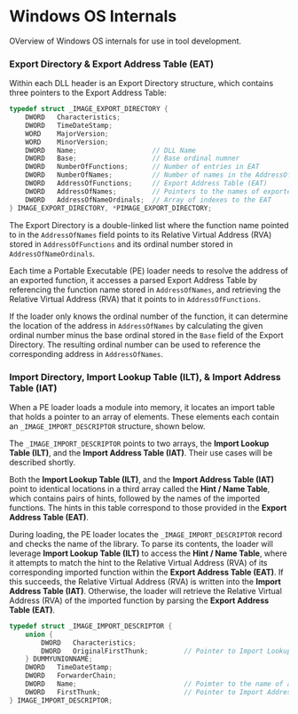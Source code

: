 # Windows OS Internals 
OVerview of Windows OS internals for use in tool development.

### Export Directory & Export Address Table (EAT)
Within each DLL header is an Export Directory structure, which contains three pointers to the Export Address Table:

```c++
typedef struct _IMAGE_EXPORT_DIRECTORY {
    DWORD   Characteristics;
    DWORD   TimeDateStamp;
    WORD    MajorVersion;
    WORD    MinorVersion;
    DWORD   Name;                   // DLL Name
    DWORD   Base;                   // Base ordinal numner
    DWORD   NumberOfFunctions;      // Number of entries in EAT
    DWORD   NumberOfNames;          // Number of names in the AddressOfNames and AddressOfNameOrdinals arrays
    DWORD   AddressOfFunctions;     // Export Address Table (EAT)
    DWORD   AddressOfNames;         // Pointers to the names of exported functions
    DWORD   AddressOfNameOrdinals;  // Array of indexes to the EAT
} IMAGE_EXPORT_DIRECTORY, *PIMAGE_EXPORT_DIRECTORY;
```

The Export Directory is a double-linked list where the function name pointed to in the `AddressOfNames` field points to its Relative Virtual Address (RVA) stored in `AddressOfFunctions` and its ordinal number stored in `AddressOfNameOrdinals`.

Each time a Portable Executable (PE) loader needs to resolve the address of an exported function, it accesses a parsed Export Address Table by referencing the function name stored in `AddressOfNames`, and retrieving the Relative Virtual Address (RVA) that it points to in `AddressOfFunctions`.

If the loader only knows the ordinal number of the function, it can determine the location of the address in `AddressOfNames` by calculating the given ordinal number minus the base ordinal stored in the `Base` field of the Export Directory. The resulting ordinal number can be used to reference the corresponding address in `AddressOfNames`.

### Import Directory, Import Lookup Table (ILT), & Import Address Table (IAT)
When a PE loader loads a module into memory, it locates an import table that holds a pointer to an array of elements. These elements each contain an `_IMAGE_IMPORT_DESCRIPTOR` structure, shown below.

The `_IMAGE_IMPORT_DESCRIPTOR` points to two arrays, the **Import Lookup Table (ILT)**, and the **Import Address Table (IAT)**. Their use cases will be described shortly.

Both the **Import Lookup Table (ILT)**, and the **Import Address Table (IAT)** point to identical locations in a third array called the **Hint / Name Table**, which contains pairs of hints, followed by the names of the imported functions. The hints in this table correspond to those provided in the **Export Address Table (EAT)**.

During loading, the PE loader locates the `_IMAGE_IMPORT_DESCRIPTOR` record and checks the name of the library. To parse its contents, the loader will leverage **Import Lookup Table (ILT)** to access the **Hint / Name Table**, where it attempts to match the hint to the Relative Virtual Address (RVA) of its corresponding imported function within the **Export Address Table (EAT)**. If this succeeds, the Relative Virtual Address (RVA) is written into the **Import Address Table (IAT)**. Otherwise, the loader will retrieve the Relative Virtual Address (RVA) of the imported function by parsing the **Export Address Table (EAT)**.

```c++
typedef struct _IMAGE_IMPORT_DESCRIPTOR {
    union {
        DWORD   Characteristics;
        DWORD   OriginalFirstThunk;         // Pointer to Import Lookup Table (ILT)
    } DUMMYUNIONNAME;
    DWORD   TimeDateStamp;                 
    DWORD   ForwarderChain;                
    DWORD   Name;                           // Poimter to the name of an imported DLL
    DWORD   FirstThunk;                     // Pointer to Import Address Table (IAT)
} IMAGE_IMPORT_DESCRIPTOR;
```

